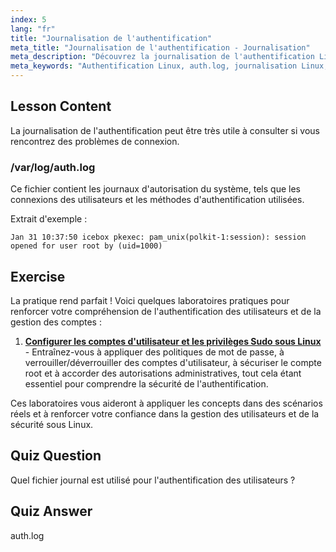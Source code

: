```yaml
---
index: 5
lang: "fr"
title: "Journalisation de l'authentification"
meta_title: "Journalisation de l'authentification - Journalisation"
meta_description: "Découvrez la journalisation de l'authentification Linux avec /var/log/auth.log. Comprenez les connexions des utilisateurs et dépannez les problèmes d'accès avec ce guide essentiel."
meta_keywords: "Authentification Linux, auth.log, journalisation Linux, connexion utilisateur, sécurité Linux, débutant, tutoriel, guide"
---
```


## Lesson Content

La journalisation de l'authentification peut être très utile à consulter si vous rencontrez des problèmes de connexion.

### /var/log/auth.log

Ce fichier contient les journaux d'autorisation du système, tels que les connexions des utilisateurs et les méthodes d'authentification utilisées.

Extrait d'exemple :

```plaintext
Jan 31 10:37:50 icebox pkexec: pam_unix(polkit-1:session): session opened for user root by (uid=1000)
```

## Exercise

La pratique rend parfait ! Voici quelques laboratoires pratiques pour renforcer votre compréhension de l'authentification des utilisateurs et de la gestion des comptes :

1. **[Configurer les comptes d'utilisateur et les privilèges Sudo sous Linux](https://labex.io/fr/labs/comptia-configure-user-accounts-and-sudo-privileges-in-linux-590856)** - Entraînez-vous à appliquer des politiques de mot de passe, à verrouiller/déverrouiller des comptes d'utilisateur, à sécuriser le compte root et à accorder des autorisations administratives, tout cela étant essentiel pour comprendre la sécurité de l'authentification.

Ces laboratoires vous aideront à appliquer les concepts dans des scénarios réels et à renforcer votre confiance dans la gestion des utilisateurs et de la sécurité sous Linux.

## Quiz Question

Quel fichier journal est utilisé pour l'authentification des utilisateurs ?

## Quiz Answer

auth.log
